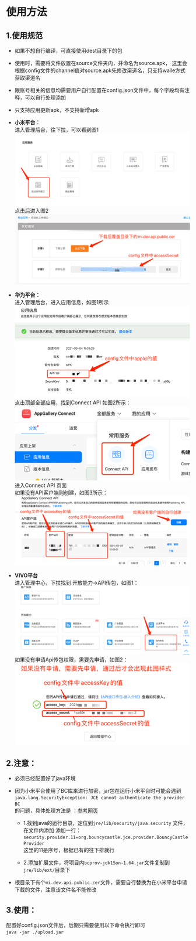 # 使用方法

## 1.使用规范
* 如果不想自行编译，可直接使用dest目录下的包  
* 使用时，需要将文件放置在source文件夹内，并命名为source.apk，
  这里会根据config文件的channel值对source.apk先修改渠道名，只支持walle方式获取渠道名  
* 跟账号相关的信息均需要用户自行配置在config.json文件中，每个字段均有注释，可以自行处理添加
* 只支持应用更新apk，不支持新增apk
  

* **小米平台：**  
进入管理后台，往下拉，可以看到图1  
![图1](./dest/img/小米1.png)  
点击后进入图2  
![图2](./dest/img/小米2.png)  
  

* **华为平台：**  
进入管理后台，进入应用信息，如图1所示  
![图1](./dest/img/华为1.png)  
点击顶部全部应用，找到Connect API 如图2所示：  
![图2](./dest/img/华为2.png)   
进入Connect API 页面  
如果没有API客户端则创建，如图3所示：  
![图3](./dest/img/华为3.png)   
  

* **VIVO平台**  
进入管理中心，下拉找到 开放能力->API传包，如图1：  
![图1](./dest/img/VIVO1.png)  
如果没有申请Api传包权限，需要先申请，如图2：  
![图2](./dest/img/VIVO2.png)  

## 2.注意：
* 必须已经配置好了java环境  
* 因为小米平台使用了BC库来进行加密，jar包在运行小米平台时可能会遇到  
`java.lang.SecurityException: JCE cannot authenticate the provider BC`  
的问题，具体处理方法是 ：[参考网页](https://blog.csdn.net/qq_32327553/article/details/73883440) 
    + 1.找到java的运行目录，定位到`jre/lib/security/java.security` 文件，在文件内添加
        添加一行：
        `security.provider.11=org.bouncycastle.jce.provider.BouncyCastleProvider`  
        这里的11是序号，根据已有的往下排就行  
        
    + 2.添加扩展文件，将项目内`bcprov-jdk15on-1.64.jar`文件复制到 `jre/lib/ext/`目录下
        
* 根目录下有个`mi.dev.api.public.cer`文件，需要自行替换为在小米平台申请下载的文件，注意该文件名不能修改

## 3.使用：  
配置好config.json文件后，后期只需要使用以下命令执行即可  
`java -jar ./upload.jar`
    
